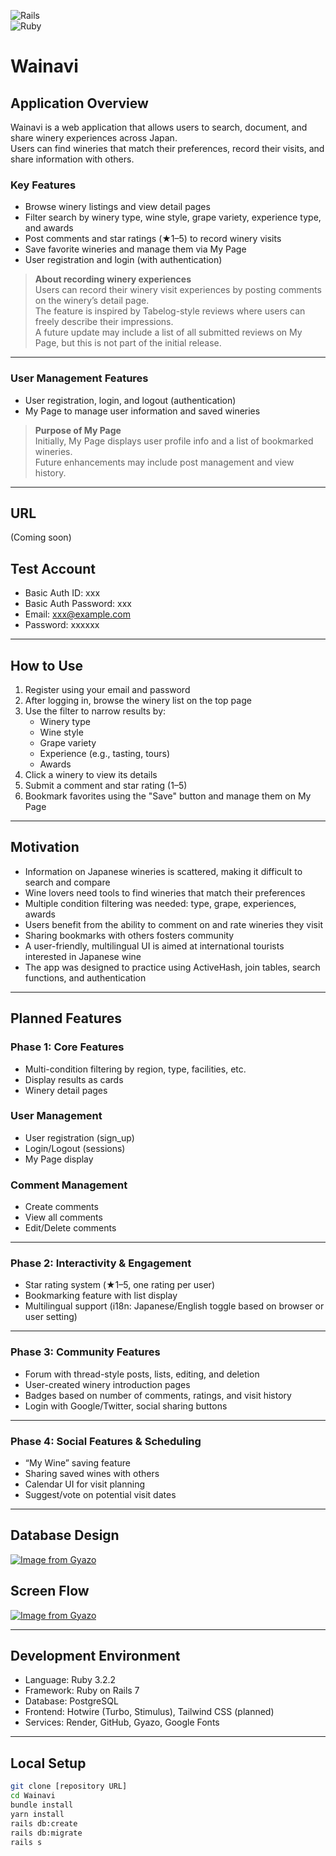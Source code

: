 ![Rails](https://img.shields.io/badge/Rails-7.0-red?logo=rubyonrails)  
![Ruby](https://img.shields.io/badge/Ruby-3.2.2-red?logo=ruby)

# Wainavi

## Application Overview  
Wainavi is a web application that allows users to search, document, and share winery experiences across Japan.  
Users can find wineries that match their preferences, record their visits, and share information with others.

### Key Features
- Browse winery listings and view detail pages  
- Filter search by winery type, wine style, grape variety, experience type, and awards  
- Post comments and star ratings (★1–5) to record winery visits  
- Save favorite wineries and manage them via My Page  
- User registration and login (with authentication)

> **About recording winery experiences**  
> Users can record their winery visit experiences by posting comments on the winery’s detail page.  
> The feature is inspired by Tabelog-style reviews where users can freely describe their impressions.  
> A future update may include a list of all submitted reviews on My Page, but this is not part of the initial release.

---

### User Management Features
- User registration, login, and logout (authentication)  
- My Page to manage user information and saved wineries

> **Purpose of My Page**  
> Initially, My Page displays user profile info and a list of bookmarked wineries.  
> Future enhancements may include post management and view history.

---

## URL  
(Coming soon)

## Test Account  
- Basic Auth ID: xxx  
- Basic Auth Password: xxx  
- Email: xxx@example.com  
- Password: xxxxxx  

---

## How to Use  
1. Register using your email and password  
2. After logging in, browse the winery list on the top page  
3. Use the filter to narrow results by:  
   - Winery type  
   - Wine style  
   - Grape variety  
   - Experience (e.g., tasting, tours)  
   - Awards  
4. Click a winery to view its details  
5. Submit a comment and star rating (1–5)  
6. Bookmark favorites using the "Save" button and manage them on My Page  

---

## Motivation  
- Information on Japanese wineries is scattered, making it difficult to search and compare  
- Wine lovers need tools to find wineries that match their preferences  
- Multiple condition filtering was needed: type, grape, experiences, awards  
- Users benefit from the ability to comment on and rate wineries they visit  
- Sharing bookmarks with others fosters community  
- A user-friendly, multilingual UI is aimed at international tourists interested in Japanese wine  
- The app was designed to practice using ActiveHash, join tables, search functions, and authentication  

---

## Planned Features  

### Phase 1: Core Features  
- Multi-condition filtering by region, type, facilities, etc.  
- Display results as cards  
- Winery detail pages  

### User Management  
- User registration (sign_up)  
- Login/Logout (sessions)  
- My Page display  

### Comment Management  
- Create comments  
- View all comments  
- Edit/Delete comments  

---

### Phase 2: Interactivity & Engagement  
- Star rating system (★1–5, one rating per user)  
- Bookmarking feature with list display  
- Multilingual support (i18n: Japanese/English toggle based on browser or user setting)  

---

### Phase 3: Community Features  
- Forum with thread-style posts, lists, editing, and deletion  
- User-created winery introduction pages  
- Badges based on number of comments, ratings, and visit history  
- Login with Google/Twitter, social sharing buttons  

---

### Phase 4: Social Features & Scheduling  
- “My Wine” saving feature  
- Sharing saved wines with others  
- Calendar UI for visit planning  
- Suggest/vote on potential visit dates  

---

## Database Design  
[![Image from Gyazo](https://i.gyazo.com/7b2a92d717e8b48f2099a0e250eae906.png)](https://gyazo.com/7b2a92d717e8b48f2099a0e250eae906)

## Screen Flow  
[![Image from Gyazo](https://i.gyazo.com/52a3af5eb5b90e1dba237befada02921.png)](https://gyazo.com/52a3af5eb5b90e1dba237befada02921)

---

## Development Environment  
- Language: Ruby 3.2.2  
- Framework: Ruby on Rails 7  
- Database: PostgreSQL  
- Frontend: Hotwire (Turbo, Stimulus), Tailwind CSS (planned)  
- Services: Render, GitHub, Gyazo, Google Fonts  

---

## Local Setup  
```bash
git clone [repository URL]
cd Wainavi
bundle install
yarn install
rails db:create
rails db:migrate
rails s